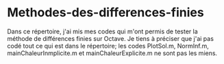 # Methodes-des-differences-finies

Dans ce répertoire, j'ai mis mes codes qui m'ont permis de tester la méthode de différences finies sur Octave.
Je tiens à préciser que j'ai pas codé tout ce qui est dans le répertoire; les codes PlotSol.m, NormInf.m, mainChaleurInmplicite.m et mainChaleurExplicite.m ne sont pas les miens.
